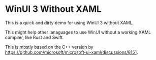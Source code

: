 # WinUI 3 Without XAML

This is a quick and dirty demo for using WinUI 3 without XAML.

This might help other lanaguages to use WinUI without a working XAML compiler, like Rust and Swift.

This is mostly based on the C++ version by https://github.com/microsoft/microsoft-ui-xaml/discussions/8151.
